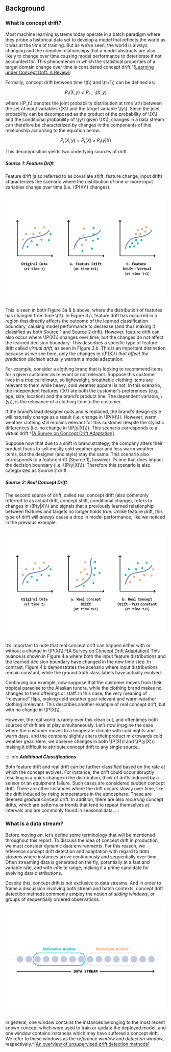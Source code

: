 ## Background

### What is concept drift?

Most machine learning systems today operate in a batch paradigm where they probe a historical data set to develop a model that reflects the world as it was at the time of training. But as we’ve seen, the world is always changing and the complex relationships that a model abstracts are also likely to change over time causing model performance to deteriorate if not accounted for. This phenomenon in which the statistical properties of a target domain change over time is considered concept drift.^[[Learning under Concept Drift: A Review](https://arxiv.org/pdf/2004.05785.pdf)]

Formally, concept drift between time \\(t\\) and \\(t+1\\) can be defined as:

$$P_{t}(X,y) \not= P_{t+1}(X,y)$$

where \\(P_t\\) denotes the joint probability distribution at time \\(t\\) between the set of input variables \\(X\\) and the target variable \\(y\\). Since the joint probability can be decomposed as the product of the probability of \\(X\\) and the conditional probability of \\(y\\) given \\(X\\), changes in a data stream can therefore be characterized by changes in the components of this relationship according to the equation below.

$$P_t(X,y) = P_t(X) \times P_t(y|X)$$

This decomposition yields two underlying sources of drift.

##### Source 1: Feature Drift

Feature drift (also referred to as covariate shift, feature change, input drift) characterizes the scenario where the distribution of one or more input variables change over time (i.e. \\(P(X)\\) changes).

![Figure 3: Forms of feature drift. The classification boundary depicted at time \\(t+1\\) represents the _previously learned relationship_ between features and targets at time \\(t\\). Colors represent ground truth classes of the data points at the specified time step.](figures/FF22-03.png)

This is seen in both Figure 3a & b above, where the distribution of features has changed from time \\(t\\). In Figure 3.a, feature drift has occurred in a region that directly affects the outcome of the learned classification boundary, causing model performance to decrease (and thus making it classified as both Source 1 and Source 2 drift). However, feature drift can also occur where \\(P(X)\\) changes over time, but the changes do not affect the learned decision boundary. This describes a specific type of feature drift called _virtual drift_, as seen in Figure 3.b. This is an important distinction because as we see here, only the changes in \\(P(X)\\) _that affect the prediction decision_ actually warrant a model adaptation.

For example, consider a clothing brand that is looking to recommend items for a given customer as relevant or not relevant. Suppose this customer lives in a tropical climate, so lightweight, breathable clothing items are relevant to them while heavy, cold weather apparel is not. In this scenario, the independent features \\(X\\) are both the customer's preferences (e.g. age, size, location) and the brand’s product line. The dependent variable, \\(y\\), is the relevance of a clothing item to the customer. 

If the brand’s lead designer quits and is replaced, the brand's design style will naturally change as a result (i.e. change in \\(P(X)\\)). However, warm weather clothing still remains relevant for this customer despite the stylistic differences (i.e. no change in \\(P(y|X)\\)). This scenario corresponds to a virtual drift.^[[A Survey on Concept Drift Adaptation](https://s3.us-west-2.amazonaws.com/secure.notion-static.com/82cb2dbe-86a2-43d0-8ac2-fb2892295b48/A_Survey_on_Concept_Drift_Adaptation_2014.pdf?X-Amz-Algorithm=AWS4-HMAC-SHA256&X-Amz-Credential=AKIAT73L2G45O3KS52Y5%2F20210804%2Fus-west-2%2Fs3%2Faws4_request&X-Amz-Date=20210804T123525Z&X-Amz-Expires=86400&X-Amz-Signature=0e75f52b14a5448db13ddefc0c1825b9df11a4fab6577f10d632ae64bf317373&X-Amz-SignedHeaders=host&response-content-disposition=filename%20%3D%22A%2520Survey%2520on%2520Concept%2520Drift%2520Adaptation%25202014.pdf%22)]

Suppose now that due to a shift in brand strategy, the company alters their product focus to sell mostly cold weather gear and less warm weather items, but the designer (and style) stay the same. This scenario also corresponds to a feature drift (Source 1), however it’s one that does impact the decision boundary (i.e. \\(P(y|X)\\)). Therefore this scenario is also categorized as Source 2 drift.

##### Source 2: Real Concept Drift

The second source of drift, called real concept drift (also commonly referred to as actual drift, concept shift, conditional change), refers to changes in \\(P(y|X)\\) and signals that a previously learned relationship between features and targets no longer holds true. Unlike feature drift, this type of drift will _always_ cause a drop in model performance, like we noticed in the previous example.

![Figure 4: Forms of real concept drift. The classification boundary depicted at time \\(t+1\\) represents the _newly learned relationship_ between features and targets at time \\(t+1\\). Colors represent ground truth classes of the data points at the specified time step.](figures/FF22-04.png)

It’s important to note that real concept drift can happen either with or without a change in \\(P(X)\\).^[[A Survey on Concept Drift Adaptation](https://s3.us-west-2.amazonaws.com/secure.notion-static.com/82cb2dbe-86a2-43d0-8ac2-fb2892295b48/A_Survey_on_Concept_Drift_Adaptation_2014.pdf?X-Amz-Algorithm=AWS4-HMAC-SHA256&X-Amz-Credential=AKIAT73L2G45O3KS52Y5%2F20210804%2Fus-west-2%2Fs3%2Faws4_request&X-Amz-Date=20210804T123525Z&X-Amz-Expires=86400&X-Amz-Signature=0e75f52b14a5448db13ddefc0c1825b9df11a4fab6577f10d632ae64bf317373&X-Amz-SignedHeaders=host&response-content-disposition=filename%20%3D%22A%2520Survey%2520on%2520Concept%2520Drift%2520Adaptation%25202014.pdf%22)] This nuance is shown in Figure 4.a where both the input feature distributions and the learned decision boundary have changed in the new time step. In contrast, Figure 4.b demonstrates the scenario where input distributions remain constant, while the ground truth class labels have actually evolved.

Continuing our example, now suppose that the customer moves from their tropical paradise to the Alaskan tundra, while the clothing brand makes no changes to their offerings or staff. In this case, the very meaning of “relevance” flips, making cold weather gear relevant and warm weather clothing irrelevant. This describes another example of real concept drift, but with no change in \\(P(X)\\).

However, the real world is rarely ever this clean cut, and oftentimes both sources of drift are at play simultaneously. Let’s now imagine the case where the customer moves to a temperate climate with cold nights and warm days, and the company slightly alters their product mix towards cold weather gear. Here, we observe changes in both \\(P(X)\\) and \\(P(y|X)\\) making it difficult to attribute concept drift to any single source.

::: info
***Additional Classifications***

Both feature drift and real drift can be further classified based on the rate at which the concept evolves. For instance, the drift could occur abruptly resulting in a quick change in the distribution, think of drifts induced by a sensor or an equipment failure. Such cases are considered _sudden_ concept drift. There are other instances where the drift occurs slowly over time, like the drift induced by rising temperatures in the atmosphere. These are deemed _gradual_ concept drift. In addition, there are also _recurring_ concept drifts, which are patterns or trends that tend to repeat themselves at intervals and are commonly found in seasonal data.
:::

### What is a data stream?

Before moving on, let’s define some terminology that will be mentioned throughout this report. To discuss the idea of concept drift in production, we must consider dynamic data environments. For this reason, we reference concept drift detection and adaptation with regard to _data streams_ where instances arrive continuously and sequentially over time. Often streaming data is generated on the fly, potentially at a fast and variable rate, and with infinite range, making it a prime candidate for evolving data distributions.

Despite this, concept drift is not exclusive to data streams. And in order to frame a discussion involving both stream and batch contexts, concept drift detection methods commonly employ the notion of _sliding windows_, or groups of sequentially ordered observations. 

![Figure 5: Data streams are decomposed into windows of observations to establish context upon which concept drift occurs.](figures/FF22-05.png)

In general, one window contains the instances belonging to the most recent known concept which were used to train or update the deployed model, and one window contains instances which may have suffered a concept drift. We refer to these windows as the _reference window_ and _detection window_, respectively.^[[An overview of unsupervised drift detection methods](https://wires.onlinelibrary.wiley.com/doi/full/10.1002/widm.1381)]